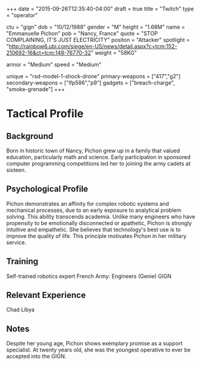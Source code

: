 +++
date = "2015-09-26T12:35:40-04:00"
draft = true
title = "Twitch"
type = "operator"

ctu = "gign"
dob = "10/12/1988"
gender = "M"
height = "1.68M"
name = "Emmanuelle Pichon"
pob = "Nancy, France"
quote = "STOP COMPLAINING, IT'S JUST ELECTRICITY"
positon = "Attacker"
spotlight = "http://rainbow6.ubi.com/siege/en-US/news/detail.aspx?c=tcm:152-210692-16&ct=tcm:148-76770-32"
weight = "58KG"

armor = "Medium"
speed = "Medium"

unique = "rsd-model-1-shock-drone"
primary-weapons = ["417","g2"]
secondary-weapons = ["lfp586","p9"]
gadgets = ["breach-charge", "smoke-grenade"]
+++

# Tactical Profile

## Background

Born in historic town of Nancy, Pichon grew up in a family that valued education, particularly math and science. Early participation in sponsored computer programming competitions led her to joining the army cadets at sixteen.

## Psychological Profile

Pichon demonstrates an affinity for complex robotic systems and mechanical processes, due to an early exposure to analytical problem solving. This ability transcends academia. Unlike many engineers who have propensity to be emotionally disconnected or apathetic, Pichon is strongly intuitive and empathetic. She believes that technology's best use is to improve the quality of life. This principle motivates Pichon in her military service.

## Training

Self-trained robotics expert
French Army: Engineers (Genie)
GIGN

## Relevant Experience

Chad
Libya

## Notes

Despite her young age, Pichon shows exemplary promise as a support specialist. At twenty years old, she was the youngest operative to ever be accepted into the GIGN.
